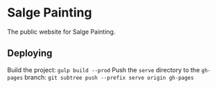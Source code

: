 # Salge Painting

The public website for Salge Painting.

## Deploying

Build the project: `gulp build --prod`
Push the `serve` directory to the `gh-pages` branch: `git subtree push --prefix serve origin gh-pages`
